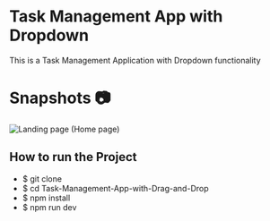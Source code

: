 # Task Management App with Dropdown
This is a Task Management Application with Dropdown functionality

# Snapshots 📷

![Landing page (Home page)](https://i.ibb.co/9r98GGT/Screenshot-5882.png)

## How to run the Project
* $ git clone
* $ cd Task-Management-App-with-Drag-and-Drop
* $ npm install
* $ npm run dev
